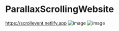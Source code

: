 # ParallaxScrollingWebsite
https://scrollevent.netlify.app
![image](https://user-images.githubusercontent.com/93541408/206924819-788b8705-dd2e-48ab-81d1-6250af31c014.png)
![image](https://user-images.githubusercontent.com/93541408/206924842-d3c569fc-a35a-4238-8917-1c707bb15513.png)
